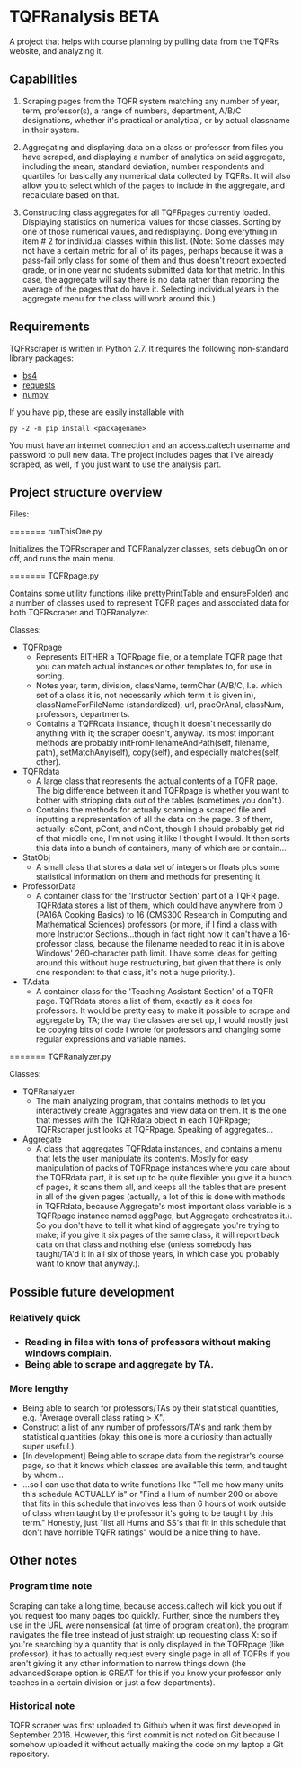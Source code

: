 # TQFRanalysis BETA 
A project that helps with course planning by pulling data
from the TQFRs website, and analyzing it.




<h2>Capabilities</h2>

1. Scraping pages from the TQFR system matching any number of year, term,
professor(s), a range of numbers, department, A/B/C designations, whether it's
practical or analytical, or by actual classname in their system.

2. Aggregating and displaying data on a class or professor from files you have
scraped, and displaying a number of analytics on said aggregate, including the
mean, standard deviation, number respondents and quartiles for basically any
numerical data collected by TQFRs. It will also allow you to select which of the
pages to include in the aggregate, and recalculate based on that.

3. Constructing class aggregates for all TQFRpages currently loaded. Displaying
statistics on numerical values for those classes. Sorting by one of those
numerical values, and redisplaying. Doing everything in item # 2 for individual
classes within this list. (Note: Some classes may not have a certain metric for
all of its pages, perhaps because it was a pass-fail only class for some of them
and thus doesn't report expected grade, or in one year no students submitted
data for that metric. In this case, the aggregate will say there is no data
rather than reporting the average of the pages that do have it. Selecting
individual years in the aggregate menu for the class will work around this.)

<h2>Requirements</h2>

TQFRscraper is written in Python 2.7. It requires the following non-standard
library packages: 
* [bs4](https://www.crummy.com/software/BeautifulSoup/bs4/doc/)
* [requests](https://pypi.python.org/pypi/requests)
* [numpy](http://www.numpy.org/)

If you have pip, these are easily installable with
```
py -2 -m pip install <packagename>
```

You must have an internet connection and an access.caltech username and password
to pull new data. The project includes pages that I've already scraped, as well,
if you just want to use the analysis part.




<h2>Project structure overview</h2>

Files:

======= runThisOne.py

Initializes the TQFRscraper and TQFRanalyzer classes, sets debugOn on or off,
and runs the main menu.

======= TQFRpage.py

Contains some utility functions (like prettyPrintTable and ensureFolder) and a
number of classes used to represent TQFR pages and associated data for both
TQFRscraper and TQFRanalyzer. 



Classes:
* TQFRpage
    * Represents EITHER a TQFRpage file, or a template TQFR page that you can 
	  match actual instances or other templates to, for use in sorting.
    * Notes year, term, division, className, termChar (A/B/C, I.e. which set of
	  a class it is, not necessarily which term it is given in), 
	  classNameForFileName (standardized), url, pracOrAnal, classNum, professors,
	  departments.
    * Contains a TQFRdata instance, though it doesn't necessarily do anything 
	  with it; the scraper doesn't, anyway. Its most important methods are 
	  probably initFromFilenameAndPath(self, filename, path), setMatchAny(self),
	  copy(self), and especially matches(self, other).
* TQFRdata
    * A large class that represents the actual contents of a TQFR page. The big
      difference between it and TQFRpage is whether you want to bother with 
	  stripping data out of the tables (sometimes you don't.).
    * Contains the methods for actually scanning a scraped file and inputting a
      representation of all the data on the page. 3 of them, actually; sCont, 
	  pCont, and nCont, though I should probably get rid of that middle one, I'm 
	  not using it like I thought I would. It then sorts this data into a bunch 
	  of containers, many of which are or contain...
* StatObj
    * A small class that stores a data set of integers or floats plus some 
	  statistical information on them and methods for presenting it.
* ProfessorData
    * A container class for the 'Instructor Section' part of a TQFR page. 
	  TQFRdata stores a list of them, which could have anywhere from 0 (PA16A 
	  Cooking Basics) to 16 (CMS300 Research in Computing and Mathematical 
	  Sciences) professors (or more, if I find a class with more Instructor
	  Sections...though in fact right now it can't have a 16-professor class, 
	  because the filename needed to read it in is above Windows' 260-character 
	  path limit. I have some ideas for getting around this without huge 
	  restructuring, but given that there is only one respondent to that class,
	  it's not a huge priority.).
* TAdata
    * A container class for the 'Teaching Assistant Section' of a TQFR page. 
	  TQFRdata stores a list of them, exactly as it does for professors. It 
	  would be pretty easy to make it possible to scrape and aggregate by TA;
	  the way the classes are set up, I would mostly just be copying bits of 
	  code I wrote for professors and changing some regular expressions and 
	  variable names.


======= TQFRanalyzer.py

Classes:

* TQFRanalyzer
    * The main analyzing program, that contains methods to let you interactively
      create Aggragates and view data on them. It is the one that messes with 
	  the TQFRdata object in each TQFRpage; TQFRscraper just looks at TQFRpage. 
	  Speaking of aggregates...
* Aggregate
    * A class that aggregates TQFRdata instances, and contains a menu that lets
	  the user manipulate its contents. Mostly for easy manipulation of packs of
	  TQFRpage instances where you care about the TQFRdata part, it is set up to
	  be quite flexible: you give it a bunch of pages, it scans them all, and 
	  keeps all the tables that are present in all of the given pages (actually, 
	  a lot of this is done with methods in TQFRdata, because Aggregate's most 
	  important class variable is a TQFRpage instance named aggPage, but Aggregate
	  orchestrates it.). So you don't have to tell it what kind of aggregate 
	  you're trying to make; if you give it six pages of the same class, it will
	  report back data on that class and nothing else (unless somebody has 
	  taught/TA'd it in all six of those years, in which case you probably want to
	  know that anyway.).

<h2> Possible future development </h2>

<h3>Relatively quick <h3>

* Reading in files with tons of professors without making windows complain.
* Being able to scrape and aggregate by TA.

<h3>More lengthy</h3>

* Being able to search for professors/TAs by their statistical quantities, e.g.
  "Average overall class rating > X".
* Construct a list of any number of professors/TA's and rank them by statistical
  quantities (okay, this one is more a curiosity than actually super useful.).
* [In development] Being able to scrape data from the registrar's course page, so
  that it knows which classes are available this term, and taught by whom...
* ...so I can use that data to write functions like "Tell me how many units this
  schedule ACTUALLY is" or "Find a Hum of number 200 or above that fits in this
  schedule that involves less than 6 hours of work outside of class when taught by
  the professor it's going to be taught by this term." Honestly, just "list all
  Hums and SS's that fit in this schedule that don't have horrible TQFR ratings"
  would be a nice thing to have.

<h2> Other notes </h2>

<h3>Program time note</h3> Scraping can take a long time, because access.caltech
will kick you out if you request too many pages too quickly. Further, since the
numbers they use in the URL were nonsensical (at time of program creation), the
program navigates the file tree instead of just straight up requesting class X:
so if you're searching by a quantity that is only displayed in the TQFRpage
(like professor), it has to actually request every single page in all of TQFRs
if you aren't giving it any other information to narrow things down (the
advancedScrape option is GREAT for this if you know your professor only teaches
in a certain division or just a few departments).

<h3> Historical note </h3>

TQFR scraper was first uploaded to Github when it was first developed in
September 2016. However, this first commit is not noted on Git because I somehow
uploaded it without actually making the code on my laptop a Git repository.